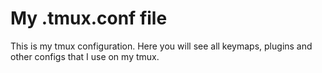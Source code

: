 # My .tmux.conf file

This is my tmux configuration. Here you will see all keymaps,
plugins and other configs that I use on my tmux.
